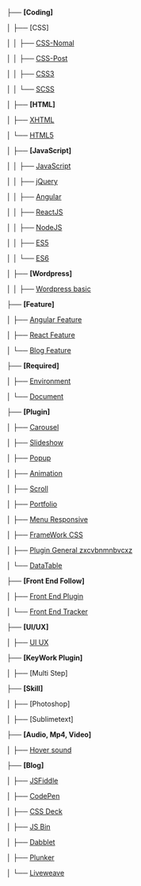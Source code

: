 
├── **[Coding]**

│   ├── [CSS]

│   │   ├── [CSS-Nomal](https://github.com/daodc/Front-End-Develop-Technicals/blob/master/CSS.md)

│   │   ├── [CSS-Post](https://github.com/daodc/Front-End-Develop-Technicals/blob/master/CSS-post.md)

│   │   ├── [CSS3](https://github.com/daodc/Front-End-Develop-Technicals/blob/master/css3.md)

│   │   └── [SCSS](https://github.com/daodc/Front-End-Develop-Technicals/blob/master/Scss.md)

│   ├── **[HTML]**

│   ├── [XHTML](https://github.com/daodc/Front-End-Develop-Technicals/blob/master/Xhtml.md)

│   └── [HTML5](https://github.com/daodc/Front-End-Develop-Technicals/blob/master/html5.md)

│   ├── **[JavaScript]**

│   │   ├── [JavaScript](http://github.com/daodc/Front-End-Develop-Technical/wiki/Javascript)

│   │   ├── [jQuery](http://github.com/daodc/Front-End-Develop-Technical/wiki/jQuery)

│   │   ├── [Angular](http://github.com/daodc/Front-End-Develop-Technical/wiki/Angular)

│   │   ├── [ReactJS](http://github.com/daodc/Front-End-Develop-Technical/wiki/React)

│   │   ├── [NodeJS](http://github.com/daodc/Front-End-Develop-Technical/wiki/NodeJS)

│   │   ├── [ES5](http://github.com/daodc/Front-End-Develop-Technical/wiki/ES5)

│   │   └── [ES6](http://github.com/daodc/Front-End-Develop-Technical/wiki/ES6)

│   ├── **[Wordpress]**

│   │   ├── [Wordpress basic](http://github.com/daodc/Front-End-Develop-Technical/wiki/wordpress-basic)

├── **[Feature]**

│   ├── [Angular Feature](http://github.com/daodc/Front-End-Develop-Technical/wiki/Angular-Feature)

│   ├── [React Feature](http://github.com/daodc/Front-End-Develop-Technical/wiki/React-Feature)

│   └── [Blog Feature](http://github.com/daodc/Front-End-Develop-Technical/wiki/coding)

├── **[Required]**

│   ├── [Environment](http://github.com/daodc/Front-End-Develop-Technical/wiki/Environment)

│   └── [Document](http://github.com/daodc/Front-End-Develop-Technical/wiki/Document)

├── **[Plugin]**

│   ├── [Carousel](http://github.com/daodc/Front-End-Develop-Technical/wiki/Carousel)

│   ├── [Slideshow](http://github.com/daodc/Front-End-Develop-Technical/wiki/Slideshow)

│   ├── [Popup](http://github.com/daodc/Front-End-Develop-Technical/wiki/Popup)

│   ├── [Animation](http://github.com/daodc/Front-End-Develop-Technical/wiki/Animation)

│   ├── [Scroll](http://github.com/daodc/Front-End-Develop-Technical/wiki/Scroll)

│   ├── [Portfolio](http://github.com/daodc/Front-End-Develop-Technical/wiki/portfolio)

│   ├── [Menu Responsive](http://github.com/daodc/Front-End-Develop-Technical/wiki/Menu-Responsive)

│   ├── [FrameWork CSS](http://github.com/daodc/Front-End-Develop-Technical/wiki/FrameWork-CSS)

│   ├── [Plugin General zxcvbnmnbvcxz](https://zxcvbnmnbvcxz.com/)

│   └── [DataTable](http://github.com/daodc/Front-End-Develop-Technical/wiki/DataTable)


├── **[Front End Follow]**

│   ├── [Front End Plugin](front-end-plugin)

│   └── [Front End Tracker](front-end-tracker)

├── **[UI/UX]**

│   ├── [UI UX](http://github.com/daodc/Front-End-Develop-Technical/wiki/ui-ux)

├── **[KeyWork Plugin]**

│   ├── [Multi Step]

├── **[Skill]**

│   ├── [Photoshop]

│   ├── [Sublimetext]


├── **[Audio, Mp4, Video]**

│   ├── [Hover sound](http://rm-labo.com/labo/easyaudioeffects/)

├── **[Blog]**

│   ├── [JSFiddle](https://jsfiddle.net/)

│   ├── [CodePen](https://codepen.io/)

│   ├── [CSS Deck](http://cssdeck.com/)

│   ├── [JS Bin](http://jsbin.com/?html,output)

│   ├── [Dabblet](http://dabblet.com/)

│   ├── [Plunker](http://plnkr.co/)

│   └── [Liveweave](http://liveweave.com/)

